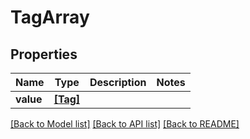 # TagArray

## Properties
Name | Type | Description | Notes
------------ | ------------- | ------------- | -------------
**value** | [**[Tag]**](Tag.md) |  | 

[[Back to Model list]](../README.md#documentation-for-models) [[Back to API list]](../README.md#documentation-for-api-endpoints) [[Back to README]](../README.md)


